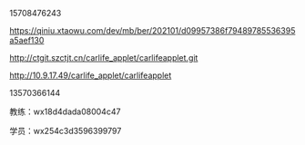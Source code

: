 15708476243

https://qiniu.xtaowu.com/dev/mb/ber/202101/d09957386f79489785536395a5aef130

http://ctgit.szctjt.cn/carlife_applet/carlifeapplet.git

http://10.9.17.49/carlife_applet/carlifeapplet



13570366144



教练：wx18d4dada08004c47

学员：wx254c3d3596399797



